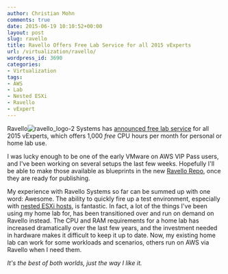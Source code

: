 ```yaml
---
author: Christian Mohn
comments: true
date: 2015-06-19 10:10:52+00:00
layout: post
slug: ravello
title: Ravello Offers Free Lab Service for all 2015 vExperts
url: /virtualization/ravello/
wordpress_id: 3690
categories:
- Virtualization
tags:
- AWS
- Lab
- Nested ESXi
- Ravello
- vExpert
---
```


Ravello![ravello_logo-2](/img/ravello_logo-2-e1434699655395.png) Systems has [announced free lab service](http://www.ravellosystems.com/go/vexpert) for all 2015 vExperts, which offers 1,000 _free_ CPU hours per month for personal or home lab use.

I was lucky enough to be one of the early VMware on AWS VIP Pass users, and I've been working on several setups the last few weeks. Hopefully I'll be able to make those available as blueprints in the new [Ravello Repo](http://www.ravellosystems.com/repo), once they are ready for publishing.
<!--more-->

My experience with Ravello Systems so far can be summed up with one word: Awesome. The ability to quickly fire up a test environment, especially with [nested ESXi hosts](http://www.ravellosystems.com/technology/hvx), is fantastic. In fact, a lot of the things I've been using my home lab for, has been transitioned over and run on demand on Ravello instead. The CPU and RAM requirements for a home lab has increased dramatically over the last few years, and the investment needed in hardware makes it difficult to keep it up to date. Now, my existing home lab can work for some workloads and scenarios, others run on AWS via Ravello when I need them.

_It's the best of both worlds, just the way I like it._
